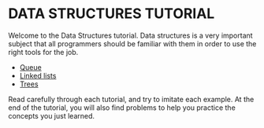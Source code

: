 # DATA STRUCTURES TUTORIAL

Welcome to the Data Structures tutorial. Data structures is a very important subject that all
programmers should be familiar with them in order to use the right tools for the job.

* [Queue](1-queues.md)
* [Linked lists](2-linked-lists.md)
* [Trees](3-trees.md)

Read carefully through each tutorial, and try to imitate each example. At the end of the tutorial, 
you will also find problems to help you practice the concepts you just learned. 